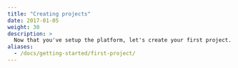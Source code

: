 ```yaml
---
title: "Creating projects"
date: 2017-01-05
weight: 30
description: >
  Now that you've setup the platform, let's create your first project.
aliases:
  - /docs/getting-started/first-project/
---
```

